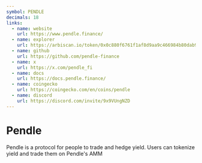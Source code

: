 ```yaml
---
symbol: PENDLE
decimals: 18
links:
  - name: website
    url: https://www.pendle.finance/
  - name: explorer
    url: https://arbiscan.io/token/0x0c880f6761f1af8d9aa9c466984b80dab9a8c9e8
  - name: github
    url: https://github.com/pendle-finance
  - name: x
    url: https://x.com/pendle_fi
  - name: docs
    url: https://docs.pendle.finance/
  - name: coingecko
    url: https://coingecko.com/en/coins/pendle
  - name: discord
    url: https://discord.com/invite/9x9VUngNZD
---
```


# Pendle

Pendle is a protocol for people to trade and hedge yield. Users can tokenize yield and trade them on Pendle's AMM
